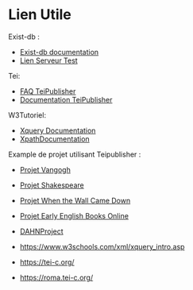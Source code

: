 # Lien Utile

Exist-db :
 - [Exist-db documentation](http://exist-db.org/exist/apps/doc/)
 - [Lien Serveur Test]()
 
Tei:
 - [FAQ TeiPublisher](https://faq.teipublisher.com/)
 - [Documentation TeiPublisher](https://teipublisher.com/exist/apps/tei-publisher/doc/documentation.xml?odd=docbook.odd)
 

W3Tutoriel:

 - [Xquery Documentation](https://www.w3schools.com/xml/xquery_intro.asp)
 - [XpathDocumentation](https://www.w3schools.com/xml/xquery_intro.asp)


Example de projet utilisant Teipublisher :

 - [Projet Vangogh](https://teipublisher.com/exist/apps/vangogh/index.html)
 - [Projet Shakespeare](https://teipublisher.com/exist/apps/shakespeare-pm/index.html)
 - [Projet When the Wall Came Down](https://teipublisher.com/exist/apps/dodis-facets/index.html )
 - [Projet Early English Books Online ](https://teipublisher.com/exist/apps/shakespeare-pm/index.html)
 - [DAHNProject](https://github.com/FloChiff/DAHNProject)



 - https://www.w3schools.com/xml/xquery_intro.asp
 - https://tei-c.org/
 - https://roma.tei-c.org/
